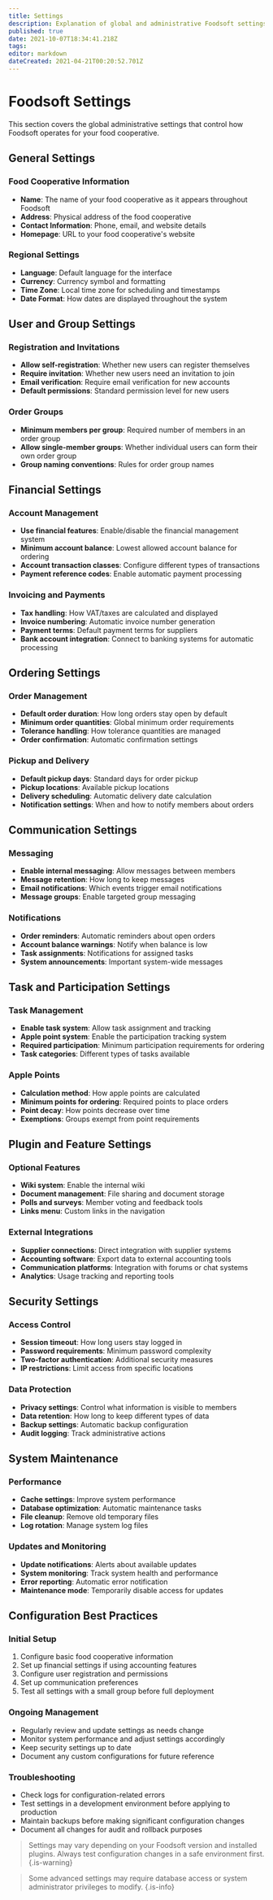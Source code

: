 ```yaml
---
title: Settings
description: Explanation of global and administrative Foodsoft settings
published: true
date: 2021-10-07T18:34:41.218Z
tags: 
editor: markdown
dateCreated: 2021-04-21T00:20:52.701Z
---
```


# Foodsoft Settings

This section covers the global administrative settings that control how Foodsoft operates for your food cooperative.

## General Settings

### Food Cooperative Information

- **Name**: The name of your food cooperative as it appears throughout Foodsoft
- **Address**: Physical address of the food cooperative
- **Contact Information**: Phone, email, and website details
- **Homepage**: URL to your food cooperative's website

### Regional Settings

- **Language**: Default language for the interface
- **Currency**: Currency symbol and formatting
- **Time Zone**: Local time zone for scheduling and timestamps
- **Date Format**: How dates are displayed throughout the system

## User and Group Settings

### Registration and Invitations

- **Allow self-registration**: Whether new users can register themselves
- **Require invitation**: Whether new users need an invitation to join
- **Email verification**: Require email verification for new accounts
- **Default permissions**: Standard permission level for new users

### Order Groups

- **Minimum members per group**: Required number of members in an order group
- **Allow single-member groups**: Whether individual users can form their own order group
- **Group naming conventions**: Rules for order group names

## Financial Settings

### Account Management

- **Use financial features**: Enable/disable the financial management system
- **Minimum account balance**: Lowest allowed account balance for ordering
- **Account transaction classes**: Configure different types of transactions
- **Payment reference codes**: Enable automatic payment processing

### Invoicing and Payments

- **Tax handling**: How VAT/taxes are calculated and displayed
- **Invoice numbering**: Automatic invoice number generation
- **Payment terms**: Default payment terms for suppliers
- **Bank account integration**: Connect to banking systems for automatic processing

## Ordering Settings

### Order Management

- **Default order duration**: How long orders stay open by default
- **Minimum order quantities**: Global minimum order requirements
- **Tolerance handling**: How tolerance quantities are managed
- **Order confirmation**: Automatic confirmation settings

### Pickup and Delivery

- **Default pickup days**: Standard days for order pickup
- **Pickup locations**: Available pickup locations
- **Delivery scheduling**: Automatic delivery date calculation
- **Notification settings**: When and how to notify members about orders

## Communication Settings

### Messaging

- **Enable internal messaging**: Allow messages between members
- **Message retention**: How long to keep messages
- **Email notifications**: Which events trigger email notifications
- **Message groups**: Enable targeted group messaging

### Notifications

- **Order reminders**: Automatic reminders about open orders
- **Account balance warnings**: Notify when balance is low
- **Task assignments**: Notifications for assigned tasks
- **System announcements**: Important system-wide messages

## Task and Participation Settings

### Task Management

- **Enable task system**: Allow task assignment and tracking
- **Apple point system**: Enable the participation tracking system
- **Required participation**: Minimum participation requirements for ordering
- **Task categories**: Different types of tasks available

### Apple Points

- **Calculation method**: How apple points are calculated
- **Minimum points for ordering**: Required points to place orders
- **Point decay**: How points decrease over time
- **Exemptions**: Groups exempt from point requirements

## Plugin and Feature Settings

### Optional Features

- **Wiki system**: Enable the internal wiki
- **Document management**: File sharing and document storage
- **Polls and surveys**: Member voting and feedback tools
- **Links menu**: Custom links in the navigation

### External Integrations

- **Supplier connections**: Direct integration with supplier systems
- **Accounting software**: Export data to external accounting tools
- **Communication platforms**: Integration with forums or chat systems
- **Analytics**: Usage tracking and reporting tools

## Security Settings

### Access Control

- **Session timeout**: How long users stay logged in
- **Password requirements**: Minimum password complexity
- **Two-factor authentication**: Additional security measures
- **IP restrictions**: Limit access from specific locations

### Data Protection

- **Privacy settings**: Control what information is visible to members
- **Data retention**: How long to keep different types of data
- **Backup settings**: Automatic backup configuration
- **Audit logging**: Track administrative actions

## System Maintenance

### Performance

- **Cache settings**: Improve system performance
- **Database optimization**: Automatic maintenance tasks
- **File cleanup**: Remove old temporary files
- **Log rotation**: Manage system log files

### Updates and Monitoring

- **Update notifications**: Alerts about available updates
- **System monitoring**: Track system health and performance
- **Error reporting**: Automatic error notification
- **Maintenance mode**: Temporarily disable access for updates

## Configuration Best Practices

### Initial Setup

1. Configure basic food cooperative information
2. Set up financial settings if using accounting features
3. Configure user registration and permissions
4. Set up communication preferences
5. Test all settings with a small group before full deployment

### Ongoing Management

- Regularly review and update settings as needs change
- Monitor system performance and adjust settings accordingly
- Keep security settings up to date
- Document any custom configurations for future reference

### Troubleshooting

- Check logs for configuration-related errors
- Test settings in a development environment before applying to production
- Maintain backups before making significant configuration changes
- Document all changes for audit and rollback purposes

> Settings may vary depending on your Foodsoft version and installed plugins. Always test configuration changes in a safe environment first.
{.is-warning}

> Some advanced settings may require database access or system administrator privileges to modify.
{.is-info}